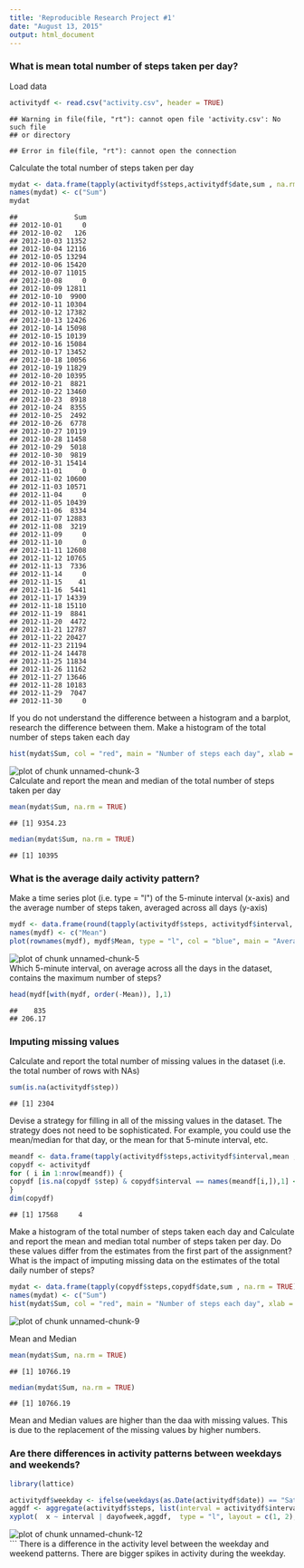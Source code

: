 ```yaml
---
title: 'Reproducible Research Project #1'
date: "August 13, 2015"
output: html_document
---
```


### What is mean total number of steps taken per day?

Load data

```r
activitydf <- read.csv("activity.csv", header = TRUE)
```

```
## Warning in file(file, "rt"): cannot open file 'activity.csv': No such file
## or directory
```

```
## Error in file(file, "rt"): cannot open the connection
```

Calculate the total number of steps taken per day

```r
mydat <- data.frame(tapply(activitydf$steps,activitydf$date,sum , na.rm = TRUE))
names(mydat) <- c("Sum")
mydat
```

```
##              Sum
## 2012-10-01     0
## 2012-10-02   126
## 2012-10-03 11352
## 2012-10-04 12116
## 2012-10-05 13294
## 2012-10-06 15420
## 2012-10-07 11015
## 2012-10-08     0
## 2012-10-09 12811
## 2012-10-10  9900
## 2012-10-11 10304
## 2012-10-12 17382
## 2012-10-13 12426
## 2012-10-14 15098
## 2012-10-15 10139
## 2012-10-16 15084
## 2012-10-17 13452
## 2012-10-18 10056
## 2012-10-19 11829
## 2012-10-20 10395
## 2012-10-21  8821
## 2012-10-22 13460
## 2012-10-23  8918
## 2012-10-24  8355
## 2012-10-25  2492
## 2012-10-26  6778
## 2012-10-27 10119
## 2012-10-28 11458
## 2012-10-29  5018
## 2012-10-30  9819
## 2012-10-31 15414
## 2012-11-01     0
## 2012-11-02 10600
## 2012-11-03 10571
## 2012-11-04     0
## 2012-11-05 10439
## 2012-11-06  8334
## 2012-11-07 12883
## 2012-11-08  3219
## 2012-11-09     0
## 2012-11-10     0
## 2012-11-11 12608
## 2012-11-12 10765
## 2012-11-13  7336
## 2012-11-14     0
## 2012-11-15    41
## 2012-11-16  5441
## 2012-11-17 14339
## 2012-11-18 15110
## 2012-11-19  8841
## 2012-11-20  4472
## 2012-11-21 12787
## 2012-11-22 20427
## 2012-11-23 21194
## 2012-11-24 14478
## 2012-11-25 11834
## 2012-11-26 11162
## 2012-11-27 13646
## 2012-11-28 10183
## 2012-11-29  7047
## 2012-11-30     0
```

If you do not understand the difference between a histogram and a barplot, research the difference between them. Make a histogram of the total number of steps taken each day

```r
hist(mydat$Sum, col = "red", main = "Number of steps each day", xlab = "Total Steps", ylab = "Count")
```

<img src="figure/unnamed-chunk-3-1.png" title="plot of chunk unnamed-chunk-3" alt="plot of chunk unnamed-chunk-3" style="display: block; margin: auto;" />
Calculate and report the mean and median of the total number of steps taken per day

```r
mean(mydat$Sum, na.rm = TRUE)
```

```
## [1] 9354.23
```

```r
median(mydat$Sum, na.rm = TRUE)
```

```
## [1] 10395
```
###  What is the average daily activity pattern?

Make a time series plot (i.e. type = "l") of the 5-minute interval (x-axis) and the average number of steps taken, averaged across all days (y-axis)

```r
mydf <- data.frame(round(tapply(activitydf$steps, activitydf$interval, mean, na.rm = TRUE),2))
names(mydf) <- c("Mean")
plot(rownames(mydf), mydf$Mean, type = "l", col = "blue", main = "Average steps per interval", xlab = "Inteval", ylab = "Average")
```

<img src="figure/unnamed-chunk-5-1.png" title="plot of chunk unnamed-chunk-5" alt="plot of chunk unnamed-chunk-5" style="display: block; margin: auto;" />
Which 5-minute interval, on average across all the days in the dataset, contains the maximum number of steps?

```r
head(mydf[with(mydf, order(-Mean)), ],1)
```

```
##    835 
## 206.17
```
### Imputing missing values
Calculate and report the total number of missing values in the dataset (i.e. the total number of rows with NAs)

```r
sum(is.na(activitydf$step))
```

```
## [1] 2304
```
Devise a strategy for filling in all of the missing values in the dataset. The strategy does not need to be sophisticated. For example, you could use the mean/median for that day, or the mean for that 5-minute interval, etc.

```r
meandf <- data.frame(tapply(activitydf$steps,activitydf$interval,mean , na.rm = TRUE))
copydf <- activitydf
for ( i in 1:nrow(meandf)) {
copydf [is.na(copydf $step) & copydf$interval == names(meandf[i,]),1] <- meandf[i,1]
}
dim(copydf)
```

```
## [1] 17568     4
```
Make a histogram of the total number of steps taken each day and Calculate and report the mean and median total number of steps taken per day. Do these values differ from the estimates from the first part of the assignment? What is the impact of imputing missing data on the estimates of the total daily number of steps?

```r
mydat <- data.frame(tapply(copydf$steps,copydf$date,sum , na.rm = TRUE))
names(mydat) <- c("Sum")
hist(mydat$Sum, col = "red", main = "Number of steps each day", xlab = "Total Steps", ylab = "Count")
```

<img src="figure/unnamed-chunk-9-1.png" title="plot of chunk unnamed-chunk-9" alt="plot of chunk unnamed-chunk-9" style="display: block; margin: auto;" />

Mean and Median 

```r
mean(mydat$Sum, na.rm = TRUE)
```

```
## [1] 10766.19
```

```r
median(mydat$Sum, na.rm = TRUE)
```

```
## [1] 10766.19
```
Mean and Median values are higher than the daa with missing values. This is due to the replacement of the missing values by higher numbers.

### Are there differences in activity patterns between weekdays and weekends?

```r
library(lattice)
```

```r
activitydf$weekday <- ifelse(weekdays(as.Date(activitydf$date)) == "Saturday" | weekdays(as.Date(activitydf$date)) == "Sunday","Weekend","Weekday")
aggdf <- aggregate(activitydf$steps, list(interval = activitydf$interval, dayofweek = activitydf$weekday), mean, na.rm = TRUE)
xyplot(  x ~ interval | dayofweek,aggdf,  type = "l", layout = c(1, 2), ylab = "Average Steps", xlab = "Interval", main = "Weekend vs Weekday Average Steps Comparison")
```

<img src="figure/unnamed-chunk-12-1.png" title="plot of chunk unnamed-chunk-12" alt="plot of chunk unnamed-chunk-12" style="display: block; margin: auto;" />
```
There is a difference in the activity level between the weekday and weekend patterns. There  are bigger spikes in activity during the weekday.

